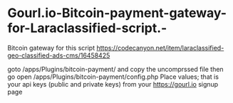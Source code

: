 # Gourl.io-Bitcoin-payment-gateway-for-Laraclassified-script.-
Bitcoin gateway for this script https://codecanyon.net/item/laraclassified-geo-classified-ads-cms/16458425 

goto /apps/Plugins/bitcoin-payment/
and copy the uncomprssed file then go 
open /apps/Plugins/bitcoin-payment/config.php
Place values; that is your api keys (public and private keys) from your https://gourl.io signup page
